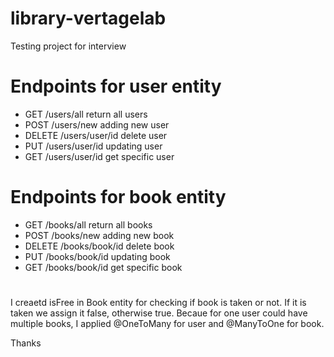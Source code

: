 # library-vertagelab
Testing project for interview

# Endpoints for user entity

- GET /users/all return all users
- POST /users/new adding new user
- DELETE /users/user/id delete user
- PUT /users/user/id updating user
- GET /users/user/id get specific user 

# Endpoints for book entity

- GET /books/all return all books
- POST /books/new adding new book
- DELETE /books/book/id delete book
- PUT /books/book/id updating book
- GET /books/book/id get specific book 

#

I creaetd isFree in Book entity for checking if book is taken or not. If it is taken we assign it false, otherwise true.
Becaue for one user could have multiple books, I applied @OneToMany for user and @ManyToOne for book.

Thanks
